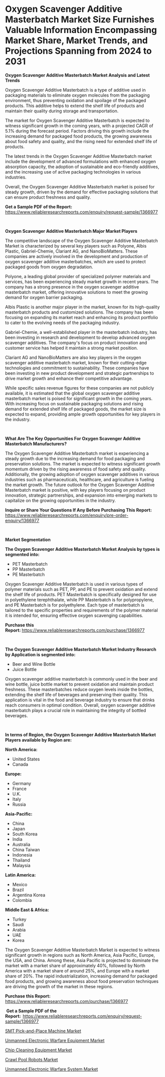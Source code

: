 <p><h1>Oxygen Scavenger Additive Masterbatch Market Size Furnishes Valuable Information Encompassing Market Share, Market Trends, and Projections Spanning from 2024 to 2031</h1></p><p><strong>Oxygen Scavenger Additive Masterbatch Market Analysis and Latest Trends</strong></p>
<p><p>Oxygen Scavenger Additive Masterbatch is a type of additive used in packaging materials to eliminate oxygen molecules from the packaging environment, thus preventing oxidation and spoilage of the packaged products. This additive helps to extend the shelf life of products and maintain their quality during storage and transportation.</p><p>The market for Oxygen Scavenger Additive Masterbatch is expected to witness significant growth in the coming years, with a projected CAGR of 5.1% during the forecast period. Factors driving this growth include the increasing demand for packaged food products, the growing awareness about food safety and quality, and the rising need for extended shelf life of products.</p><p>The latest trends in the Oxygen Scavenger Additive Masterbatch market include the development of advanced formulations with enhanced oxygen absorption capacity, the adoption of sustainable and eco-friendly additives, and the increasing use of active packaging technologies in various industries.</p><p>Overall, the Oxygen Scavenger Additive Masterbatch market is poised for steady growth, driven by the demand for effective packaging solutions that can ensure product freshness and quality.</p></p>
<p><strong>Get a Sample PDF of the Report:&nbsp;</strong> <a href="https://www.reliableresearchreports.com/enquiry/request-sample/1366977">https://www.reliableresearchreports.com/enquiry/request-sample/1366977</a></p>
<p>&nbsp;</p>
<p><strong>Oxygen Scavenger Additive Masterbatch Major Market Players</strong></p>
<p><p>The competitive landscape of the Oxygen Scavenger Additive Masterbatch Market is characterized by several key players such as Polyone, Albis Plastic, Gabriel-Chemie, Clariant AG, and NanoBioMatters. These companies are actively involved in the development and production of oxygen scavenger additive masterbatches, which are used to protect packaged goods from oxygen degradation.</p><p>Polyone, a leading global provider of specialized polymer materials and services, has been experiencing steady market growth in recent years. The company has a strong presence in the oxygen scavenger additive masterbatch market, offering innovative solutions to meet the growing demand for oxygen barrier packaging.</p><p>Albis Plastic is another major player in the market, known for its high-quality masterbatch products and customized solutions. The company has been focusing on expanding its market reach and enhancing its product portfolio to cater to the evolving needs of the packaging industry.</p><p>Gabriel-Chemie, a well-established player in the masterbatch industry, has been investing in research and development to develop advanced oxygen scavenger additives. The company's focus on product innovation and customer service has helped it maintain a strong market position.</p><p>Clariant AG and NanoBioMatters are also key players in the oxygen scavenger additive masterbatch market, known for their cutting-edge technologies and commitment to sustainability. These companies have been investing in new product development and strategic partnerships to drive market growth and enhance their competitive advantage.</p><p>While specific sales revenue figures for these companies are not publicly available, it is estimated that the global oxygen scavenger additive masterbatch market is poised for significant growth in the coming years. With increasing focus on sustainable packaging solutions and rising demand for extended shelf life of packaged goods, the market size is expected to expand, providing ample growth opportunities for key players in the industry.</p></p>
<p>&nbsp;</p>
<p><strong>What Are The Key Opportunities For Oxygen Scavenger Additive Masterbatch Manufacturers?</strong></p>
<p><p>The Oxygen Scavenger Additive Masterbatch market is experiencing a steady growth due to the increasing demand for food packaging and preservation solutions. The market is expected to witness significant growth momentum driven by the rising awareness of food safety and quality. Additionally, the growing adoption of oxygen scavenger additives in various industries such as pharmaceuticals, healthcare, and agriculture is fueling the market growth. The future outlook for the Oxygen Scavenger Additive Masterbatch market is positive, with key players focusing on product innovation, strategic partnerships, and expansion into emerging markets to capitalize on the growing opportunities in the industry.</p></p>
<p><strong>Inquire or Share Your Questions If Any Before Purchasing This Report:</strong> <a href="https://www.reliableresearchreports.com/enquiry/pre-order-enquiry/1366977">https://www.reliableresearchreports.com/enquiry/pre-order-enquiry/1366977</a></p>
<p>&nbsp;</p>
<p><strong>Market Segmentation</strong></p>
<p><strong>The Oxygen Scavenger Additive Masterbatch Market Analysis by types is segmented into:</strong></p>
<p><ul><li>PET Masterbatch</li><li>PP Masterbatch</li><li>PE Masterbatch</li></ul></p>
<p><p>Oxygen Scavenger Additive Masterbatch is used in various types of polymer materials such as PET, PP, and PE to prevent oxidation and extend the shelf life of products. PET Masterbatch is specifically designed for use in polyethylene terephthalate, while PP Masterbatch is for polypropylene, and PE Masterbatch is for polyethylene. Each type of masterbatch is tailored to the specific properties and requirements of the polymer material it is intended for, ensuring effective oxygen scavenging capabilities.</p></p>
<p><strong>Purchase this Report:&nbsp;</strong><a href="https://www.reliableresearchreports.com/purchase/1366977">https://www.reliableresearchreports.com/purchase/1366977</a></p>
<p>&nbsp;</p>
<p><strong>The Oxygen Scavenger Additive Masterbatch Market Industry Research by Application is segmented into:</strong></p>
<p><ul><li>Beer and Wine Bottle</li><li>Juice Bottle</li></ul></p>
<p><p>Oxygen scavenger additive masterbatch is commonly used in the beer and wine bottle, juice bottle market to prevent oxidation and maintain product freshness. These masterbatches reduce oxygen levels inside the bottles, extending the shelf life of beverages and preserving their quality. This application is vital in the food and beverage industry to ensure that drinks reach consumers in optimal condition. Overall, oxygen scavenger additive masterbatch plays a crucial role in maintaining the integrity of bottled beverages.</p></p>
<p>&nbsp;</p>
<p><strong>In terms of Region, the Oxygen Scavenger Additive Masterbatch Market Players available by Region are:</strong></p>
<p>
    <p> <strong> North America: </strong>
        <ul>
            <li>United States</li>
            <li>Canada</li>
        </ul>
        </p> 
    <p> <strong> Europe: </strong>
        <ul>
            <li>Germany</li>
            <li>France</li>
            <li>U.K.</li>
            <li>Italy</li>
            <li>Russia</li>
        </ul>
        </p> 
    <p> <strong> Asia-Pacific: </strong>
        <ul>
            <li>China</li>
            <li>Japan</li>
            <li>South Korea</li>
            <li>India</li>
            <li>Australia</li>
            <li>China Taiwan</li>
            <li>Indonesia</li>
            <li>Thailand</li>
            <li>Malaysia</li>
        </ul>
        </p> 
    <p> <strong> Latin America: </strong>
        <ul>
            <li>Mexico</li>
            <li>Brazil</li>
            <li>Argentina Korea</li>
            <li>Colombia</li>
        </ul>
        </p> 
    <p> <strong> Middle East & Africa: </strong>
        <ul>
            <li>Turkey</li>
            <li>Saudi</li>
            <li>Arabia</li>
            <li>UAE</li>
            <li>Korea</li>
        </ul>
    </p>
    </p>
<p><p>The Oxygen Scavenger Additive Masterbatch Market is expected to witness significant growth in regions such as North America, Asia Pacific, Europe, the USA, and China. Among these, Asia Pacific is projected to dominate the market with a market share of approximately 40%, followed by North America with a market share of around 25%, and Europe with a market share of 20%. The rapid industrialization, increasing demand for packaged food products, and growing awareness about food preservation techniques are driving the growth of the market in these regions.</p></p>
<p><strong>Purchase this Report: </strong><a href="https://www.reliableresearchreports.com/purchase/1366977">https://www.reliableresearchreports.com/purchase/1366977</a></p>
<p>&nbsp;<strong>Get a Sample PDF of the Report:&nbsp;&nbsp;</strong><a href="https://www.reliableresearchreports.com/enquiry/request-sample/1366977">https://www.reliableresearchreports.com/enquiry/request-sample/1366977</a></p>
<p><strong></strong></p>
<p><p><a href="https://medium.com/@piperhickle/smt-pick-and-place-machine-market-trends-and-market-analysis-forecasted-for-period-2024-2031-f00618b9e362">SMT Pick-and-Place Machine Market</a></p><p><a href="https://medium.com/p/32f87723fa17/edit">Unmanned Electronic Warfare Equipment Market</a></p><p><a href="https://medium.com/p/3de0ef3cfa42/edit">Chip Cleaning Equipment Market</a></p><p><a href="https://medium.com/@jazminjones30/crawl-pool-robots-market-analysis-its-cagr-market-segmentation-and-global-industry-overview-13bf6f168154">Crawl Pool Robots Market</a></p><p><a href="https://medium.com/p/f3722457922c/edit">Unmanned Electronic Warfare System Market</a></p></p>